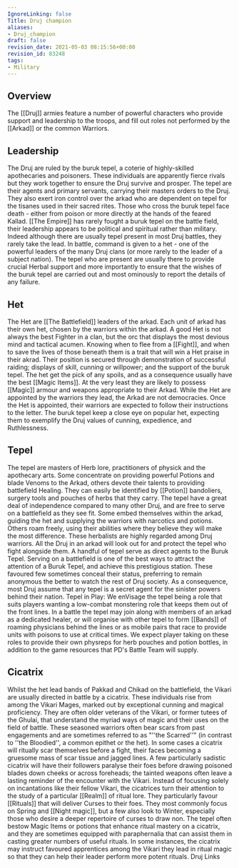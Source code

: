 ```yaml
---
IgnoreLinking: false
Title: Druj champion
aliases:
- Druj_champion
draft: false
revision_date: 2021-05-03 08:15:56+00:00
revision_id: 83248
tags:
- Military
---
```


## Overview
The [[Druj]] armies feature a number of powerful characters who provide support and leadership to the troops, and fill out roles not performed by the [[Arkad]] or the common Warriors.
## Leadership
The Druj are ruled by the buruk tepel, a coterie of highly-skilled apothecaries and poisoners. These individuals are apparently fierce rivals but they work together to ensure the Druj survive and prosper. The tepel are their agents and primary servants, carrying their masters orders to the Druj. They also exert iron control over the arkad who are dependent on tepel for the tisanes used in their sacred rites. Those who cross the buruk tepel face death - either from poison or more directly at the hands of the feared Kallad.
[[The Empire]] has rarely fought a buruk tepel on the battle field, their leadership appears to be political and spiritual rather than military. Indeed although there are usually tepel present in most Druj battles, they rarely take the lead. In battle, command is given to a het - one of the powerful leaders of the many Druj clans (or more rarely to the leader of a subject nation). The tepel who are present are usually there to provide crucial Herbal support and more importantly to ensure that the wishes of the buruk tepel are carried out and most ominously to report the details of any failure.
## Het
The Het are [[The Battlefield]] leaders of the arkad. Each unit of arkad has their own het, chosen by the warriors within the arkad. A good Het is not always the best Fighter in a clan, but the orc that displays the most devious mind and tactical acumen. Knowing when to flee from a [[Fight]], and when to save the lives of those beneath them is a trait that will win a Het praise in their akrad. Their position is secured through demonstration of successful raiding; displays of skill, cunning or willpower; and the support of the buruk tepel.
The het get the pick of any spoils, and as a consequence usually have the best [[Magic Items]]. At the very least they are likely to possess [[Magic]] armour and weapons appropriate to their Arkad.
While the Het are appointed by the warriors they lead, the Arkad are not democracies. Once the Het is appointed, their warriors are expected to follow their instructions to the letter. The buruk tepel keep a close eye on popular het, expecting them to exemplify the Druj values of cunning, expedience, and Ruthlessness.
## Tepel
The tepel are masters of Herb lore, practitioners of physick and the apothecary arts. Some concentrate on providing powerful Potions and blade Venoms to the Arkad, others devote their talents to providing battlefield Healing. They can easily be identified by [[Potion]] bandoliers, surgery tools and pouches of herbs that they carry. The tepel have a great deal of independence compared to many other Druj, and are free to serve on a battlefield as they see fit. Some embed themselves within the arkad, guiding the het and supplying the warriors with narcotics and potions. Others roam freely, using their abilities where they believe they will make the most difference.
These herbalists are highly regarded among Druj warriors. All the Druj in an arkad will look out for and protect the tepel who fight alongside them. A handful of tepel serve as direct agents to the Buruk Tepel. Serving on a battlefield is one of the best ways to attract the attention of a Buruk Tepel, and achieve this prestigious station. These favoured few sometimes conceal their status, preferring to remain anonymous the better to watch the rest of Druj society. As a consequence, most Druj assume that any tepel is a secret agent for the sinister powers behind their nation.
Tepel in Play: We enVisage the tepel being a role that suits players wanting a low-combat monstering role that keeps them out of the front lines. In a battle the tepel may join along with members of an arkad as a dedicated healer, or will organise with other tepel to form [[Bands]] of roaming physicians behind the lines or as mobile pairs that race to provide units with poisons to use at critical times.
We expect player taking on these roles to provide their own physreps for herb pouches and potion bottles, in addition to the game resources that PD's Battle Team will supply.
## Cicatrix
Whilst the het lead bands of Pakkad and Chikad on the battlefield, the Vikari are usually directed in battle by a cicatrix. These individuals rise from among the Vikari Mages, marked out by exceptional cunning and magical proficiency. They are often older veterans of the Vikari, or former tutees of the Ghulai, that understand the myriad ways of magic and their uses on the field of battle. These seasoned warriors often bear scars from past engagements and are sometimes referred to as "''the Scarred''" (in contrast to ''the Bloodied'', a common epithet or the het). In some cases a cicatrix will ritually scar themselves before a fight, their faces becoming a gruesome mass of scar tissue and jagged lines. A few particularly sadistic cicatrix will have their followers paralyse their foes before drawing poisoned blades down cheeks or across foreheads; the tainted weapons often leave a lasting reminder of the encounter with the Vikari.
Instead of focusing solely on incantations like their fellow Vikari, the cicatrices turn their attention to the study of a particular [[Realm]] of ritual lore. They particularly favour [[Rituals]] that will deliver Curses to their foes. They most commonly focus on Spring and [[Night magic]], but a few also look to Winter, especially those who desire a deeper repertoire of curses to draw non. 
The tepel often bestow Magic Items or potions that enhance ritual mastery on a cicatrix, and they are sometimes equipped with  paraphernalia that can assist them in casting greater numbers of useful rituals. In some instances, the cicatrix may instruct favoured apprentices among the Vikari they lead in ritual magic so that they can help their leader perform more potent rituals.
Druj Links